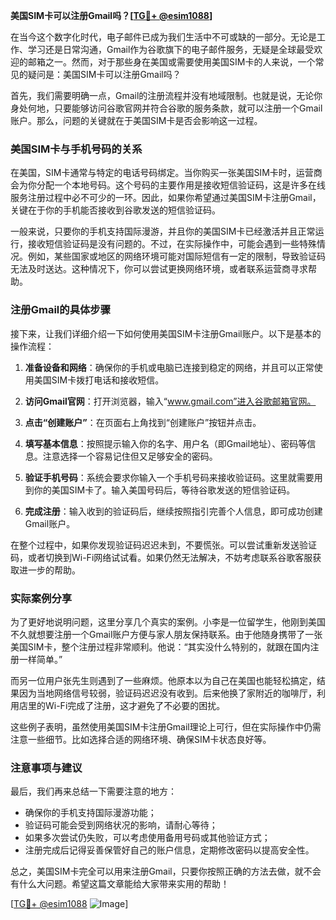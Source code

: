 **美国SIM卡可以注册Gmail吗？[[TG💪+ @esim1088](https://t.me/s/esim1088)]**

在当今这个数字化时代，电子邮件已成为我们生活中不可或缺的一部分。无论是工作、学习还是日常沟通，Gmail作为谷歌旗下的电子邮件服务，无疑是全球最受欢迎的邮箱之一。然而，对于那些身在美国或需要使用美国SIM卡的人来说，一个常见的疑问是：美国SIM卡可以注册Gmail吗？

首先，我们需要明确一点，Gmail的注册流程并没有地域限制。也就是说，无论你身处何地，只要能够访问谷歌官网并符合谷歌的服务条款，就可以注册一个Gmail账户。那么，问题的关键就在于美国SIM卡是否会影响这一过程。

### 美国SIM卡与手机号码的关系

在美国，SIM卡通常与特定的电话号码绑定。当你购买一张美国SIM卡时，运营商会为你分配一个本地号码。这个号码的主要作用是接收短信验证码，这是许多在线服务注册过程中必不可少的一环。因此，如果你希望通过美国SIM卡注册Gmail，关键在于你的手机能否接收到谷歌发送的短信验证码。

一般来说，只要你的手机支持国际漫游，并且你的美国SIM卡已经激活并且正常运行，接收短信验证码是没有问题的。不过，在实际操作中，可能会遇到一些特殊情况。例如，某些国家或地区的网络环境可能对国际短信有一定的限制，导致验证码无法及时送达。这种情况下，你可以尝试更换网络环境，或者联系运营商寻求帮助。

### 注册Gmail的具体步骤

接下来，让我们详细介绍一下如何使用美国SIM卡注册Gmail账户。以下是基本的操作流程：

1. **准备设备和网络**：确保你的手机或电脑已连接到稳定的网络，并且可以正常使用美国SIM卡拨打电话和接收短信。
   
2. **访问Gmail官网**：打开浏览器，输入“www.gmail.com”进入谷歌邮箱官网。

3. **点击“创建账户”**：在页面右上角找到“创建账户”按钮并点击。

4. **填写基本信息**：按照提示输入你的名字、用户名（即Gmail地址）、密码等信息。注意选择一个容易记住但又足够安全的密码。

5. **验证手机号码**：系统会要求你输入一个手机号码来接收验证码。这里就需要用到你的美国SIM卡了。输入美国号码后，等待谷歌发送的短信验证码。

6. **完成注册**：输入收到的验证码后，继续按照指引完善个人信息，即可成功创建Gmail账户。

在整个过程中，如果你发现验证码迟迟未到，不要慌张。可以尝试重新发送验证码，或者切换到Wi-Fi网络试试看。如果仍然无法解决，不妨考虑联系谷歌客服获取进一步的帮助。

### 实际案例分享

为了更好地说明问题，这里分享几个真实的案例。小李是一位留学生，他刚到美国不久就想要注册一个Gmail账户方便与家人朋友保持联系。由于他随身携带了一张美国SIM卡，整个注册过程非常顺利。他说：“其实没什么特别的，就跟在国内注册一样简单。”

而另一位用户张先生则遇到了一些麻烦。他原本以为自己在美国也能轻松搞定，结果因为当地网络信号较弱，验证码迟迟没有收到。后来他换了家附近的咖啡厅，利用店里的Wi-Fi完成了注册，这才避免了不必要的困扰。

这些例子表明，虽然使用美国SIM卡注册Gmail理论上可行，但在实际操作中仍需注意一些细节。比如选择合适的网络环境、确保SIM卡状态良好等。

### 注意事项与建议

最后，我们再来总结一下需要注意的地方：

- 确保你的手机支持国际漫游功能；
- 验证码可能会受到网络状况的影响，请耐心等待；
- 如果多次尝试仍失败，可以考虑使用备用号码或其他验证方式；
- 注册完成后记得妥善保管好自己的账户信息，定期修改密码以提高安全性。

总之，美国SIM卡完全可以用来注册Gmail，只要你按照正确的方法去做，就不会有什么大问题。希望这篇文章能给大家带来实用的帮助！

[[TG💪+ @esim1088](https://t.me/s/esim1088) ![Image](https://i.postimg.cc/4NQfJmqS/Snipaste-2025-05-13-00-14-12.png)]